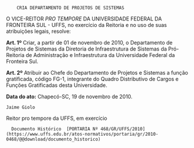         CRIA DEPARTAMENTO DE PROJETOS DE SISTEMAS  

O VICE-REITOR  *PRO TEMPORE*  DA UNIVERSIDADE FEDERAL DA FRONTEIRA SUL - UFFS, no exercício da Reitoria e no uso de suas atribuições legais, resolve:

  **Art. 1º**  Criar, a partir de 01 de novembro de 2010, o Departamento de Projetos de Sistemas da Diretoria de Infraestrutura de Sistemas da Pró-Reitoria de Administração e Infraestrutura da Universidade Federal da Fronteira Sul.

  **Art. 2º**  Atribuir ao Chefe do Departamento de Projetos e Sistemas a função gratificada, código FG-1, integrante do Quadro Distributivo de Cargos e Funções Gratificadas desta Universidade.

  

   **Data do ato:** Chapecó-SC, 19 de novembro de 2010.   
 

    Jaime Giolo   
 Reitor pro tempore da UFFS, em exercício 

      Documento Histórico  [PORTARIA Nº 468/GR/UFFS/2010](https://www.uffs.edu.br/atos-normativos/portaria/gr/2010-0468/@@download/documento_historico)     
      